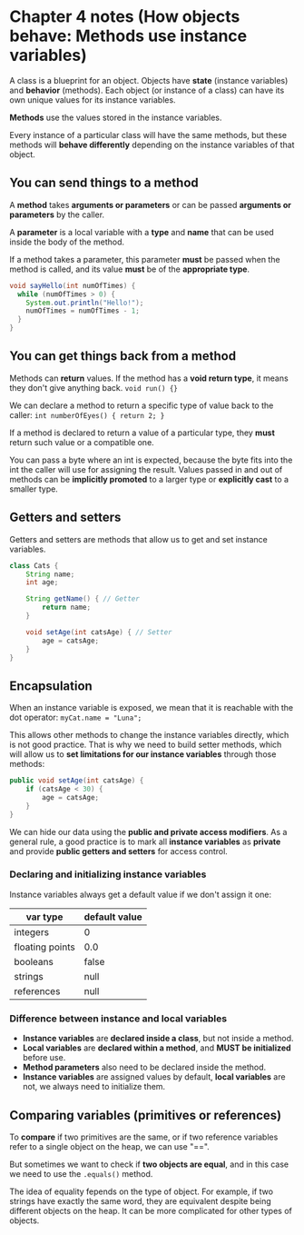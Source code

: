 # Chapter 4 notes (How objects behave: Methods use instance variables)

A class is a blueprint for an object.
Objects have **state** (instance variables) and **behavior** (methods). Each object (or instance of a class) can have its own unique values for its instance variables.

**Methods** use the values stored in the instance variables.

Every instance of a particular class will have the same methods, but these methods will **behave differently** depending on the instance variables of that object.

## You can send things to a method
A **method** takes **arguments or parameters** or can be passed **arguments or parameters** by the caller. 

A **parameter** is a local variable with a **type** and **name** that can be used inside the body of the method.

If a method takes a parameter, this parameter **must** be passed when the method is called, and its value **must** be of the **appropriate type**.

```java
void sayHello(int numOfTimes) {
  while (numOfTimes > 0) {
    System.out.println("Hello!");
    numOfTimes = numOfTimes - 1;
  }
}
```

## You can get things back from a method

Methods can **return** values.
If the method has a **void return type**, it means they don't give anything back.
`void run() {}`

We can declare a method to return a specific type of value back to the caller:
`int numberOfEyes() { return 2; }`

If a method is declared to return a value of a particular type, they **must** return such value or a compatible one.

You can pass a byte where an int is expected, because the byte fits into the int the caller will use for assigning the result. Values passed in and out of methods can be **implicitly promoted** to a larger type or **explicitly cast** to a smaller type.

## Getters and setters
Getters and setters are methods that allow us to get and set instance variables.

```java
class Cats {
    String name;
    int age;

    String getName() { // Getter
        return name;
    }

    void setAge(int catsAge) { // Setter
        age = catsAge; 
    }
}
```

## Encapsulation

When an instance variable is exposed, we mean that it is reachable with the dot operator: `myCat.name = "Luna";`

This allows other methods to change the instance variables directly, which is not good practice. That is why we need to build setter methods, which will allow us to **set limitations for our instance variables** through those methods:

```java
public void setAge(int catsAge) {
    if (catsAge < 30) {
        age = catsAge;
    }
}
```

We can hide our data using the **public and private access modifiers**.
As a general rule, a good practice is to mark all **instance variables** as **private** and provide **public getters and setters** for access control.

### Declaring and initializing instance variables
Instance variables always get a default value if we don't assign it one:

|var type | default value|
|----|----|
|integers| 0|
|floating points| 0.0 |
|booleans| false |
|strings| null|
|references| null|

### Difference between instance and local variables

* **Instance variables** are **declared inside a class**, but not inside a method.
* **Local variables** are **declared within a method**, and **MUST be initialized** before use.
* **Method parameters** also need to be declared inside the method.
* **Instance variables** are assigned values by default, **local variables** are not, we always need to initialize them.

## Comparing variables (primitives or references)
To **compare** if two primitives are the same, or if two reference variables refer to a single object on the heap, we can use "==".

But sometimes we want to check if **two objects are equal**, and in this case we need to use the `.equals()` method.

The idea of equality fepends on the type of object. For example, if two strings have exactly the same word, they are equivalent despite being different objects on the heap. It can be more complicated for other types of objects.


